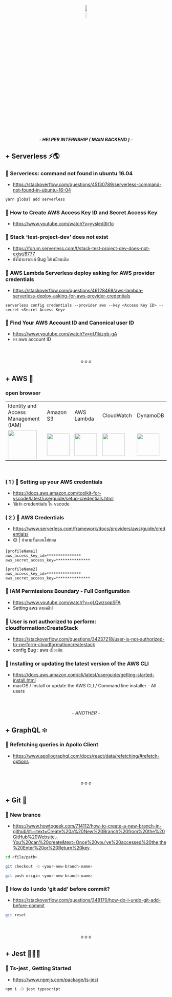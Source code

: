 <p align="center">
  <img width = 10% src="https://prod.cloud.rockstargames.com/crews/sc/5091/54158502/publish/emblem/emblem_512.png">
  <h5 align="center"> - HELPER INTERNSHIP ( MAIN BACKEND ) - </h5>
<!--   <h3 align="center">Helper-internship 🧚‍♂️ </h3> -->
</p>




## + Serverless ⚡️🌎

### 🌟 Serverless: command not found in ubuntu 16.04
- https://stackoverflow.com/questions/45130789/serverless-command-not-found-in-ubuntu-16-04
```bash
yarn global add serverless
```

### 🌟 How to Create AWS Access Key ID and Secret Access Key
- https://www.youtube.com/watch?v=yysled3Ir1o

### 🌟 Stack ‘test-project-dev’ does not exist
- https://forum.serverless.com/t/stack-test-project-dev-does-not-exist/8777
- ยังไม่ามารถแก้ Bug ได้เหมือนเดิม

### 🌟 AWS Lambda Serverless deploy asking for AWS provider credentials
- https://stackoverflow.com/questions/46128469/aws-lambda-serverless-deploy-asking-for-aws-provider-credentials
```
serverless config credentials --provider aws --key <Access Key ID> --secret <Secret Access Key>
```
### 🌟 Find Your AWS Account ID and Canonical user ID
- https://www.youtube.com/watch?v=gU1kjzgb-gA
- หา aws account ID

<p align="center"></br><h6 align="center"> o o o </h6></p>




## + AWS 🦁

### open browser
<table>
  <tr>
    <td>Identity and Access Management (IAM)</td>
    <td>Amazon S3</td>
    <td>AWS Lambda</td>
    <td>CloudWatch</td>
    <td>DynamoDB</td>
  </tr>
  <tr>
    <td><img src="https://www.shareicon.net/download/2015/08/28/92213_copy.svg" height=90></td>
    <td><img src="https://extensions.boostmyshop.com/media/catalog/product/cache/17/thumbnail/9df78eab33525d08d6e5fb8d27136e95/l/o/logo-fba-660.png" height=70></td>
    <td><img src="https://upload.wikimedia.org/wikipedia/commons/thumb/5/5c/Amazon_Lambda_architecture_logo.svg/1200px-Amazon_Lambda_architecture_logo.svg.png" height=70></td>
    <td><img src="https://res.cloudinary.com/hy4kyit2a/f_auto,fl_lossy,q_70/learn/modules/monitoring-on-aws/monitor-your-architecture-with-amazon-cloudwatch/images/522c742e37be736db2af0f8a720b1c02_f-05-f-9-a-02-2-a-81-4-fa-3-b-651-412-e-2222-bd-08.png" height=70></td>
    <td><img src="https://s3.amazonaws.com/usefulangle/posts/332-5f3581d5ea79e.png" height=70></td>
  </tr>
</table>

</br>

### ( 1 ) 🌟 Setting up your AWS credentials
- https://docs.aws.amazon.com/toolkit-for-vscode/latest/userguide/setup-credentials.html
- วิธีเข้า credentials ใน vscode

### ( 2 ) 🌟 AWS Credentials
- https://www.serverless.com/framework/docs/providers/aws/guide/credentials/
- 🟡 | ทำตามขั้นตอนไม่หมด
```	
[profileName1]
aws_access_key_id=***************
aws_secret_access_key=***************
 
[profileName2]
aws_access_key_id=***************
aws_secret_access_key=***************
```
### 🌟 IAM Permissions Boundary - Full Configuration
- https://www.youtube.com/watch?v=gLQwzsqpSFA
- Setting aws ตามคลิป

### 🌟 User is not authorized to perform: cloudformation:CreateStack
- https://stackoverflow.com/questions/34237218/user-is-not-authorized-to-perform-cloudformationcreatestack
- config Bug : aws เบื้องต้น 

### 🌟 Installing or updating the latest version of the AWS CLI
- https://docs.aws.amazon.com/cli/latest/userguide/getting-started-install.html
- macOS / Install or update the AWS CLI / Command line installer - All users




<p align="center">
  </br>
  <h6 align="center"> - ANOTHER - </h6>
</p>

## + GraphQL ፨
### 🌟 Refetching queries in Apollo Client
- https://www.apollographql.com/docs/react/data/refetching/#refetch-options

<p align="center"></br><h6 align="center"> o o o </h6></p>




## + Git 🎃
### 🌟 New brance 
- https://www.howtogeek.com/714112/how-to-create-a-new-branch-in-github/#:~:text=Create%20a%20New%20Branch%20from%20the%20GitHub%20Website,-You%20can%20create&text=Once%20you've%20accessed%20the,the%20Enter%20or%20Return%20key.
```bash
cd <file/path>

git checkout -b <your-new-branch-name>

git push origin <your-new-branch-name>
```

### 🌟 How do I undo 'git add' before commit?
- https://stackoverflow.com/questions/348170/how-do-i-undo-git-add-before-commit
```bash
git reset
```
<p align="center"></br><h6 align="center"> o o o </h6></p>




## + Jest 🤹🏻‍♂️

### 🌟 Ts-jest , Getting Started
- https://www.npmjs.com/package/ts-jest
```bash
npm i -D jest typescript	
```
